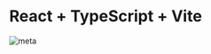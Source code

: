 # React + TypeScript + Vite
![meta](https://github.com/TylerOlthuizen/ghosts-cloak/assets/10456029/bd945b9c-5c7e-41f0-94b6-8b1351e5c76c)
